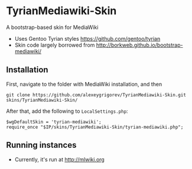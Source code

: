 # TyrianMediawiki-Skin

A bootstrap-based skin for MediaWiki


- Uses Gentoo Tyrian styles https://github.com/gentoo/tyrian
- Skin code largely borrowed from http://borkweb.github.io/bootstrap-mediawiki/


## Installation 

First, navigate to the folder with MediaWiki installation, and then

	git clone https://github.com/alexeygrigorev/TyrianMediawiki-Skin.git skins/TyrianMediawiki-Skin/

After that, add the following to `LocalSettings.php`:

	$wgDefaultSkin = 'tyrian-mediawiki';
	require_once "$IP/skins/TyrianMediawiki-Skin/tyrian-mediawiki.php";



## Running instances 

- Currently, it's run at http://mlwiki.org
